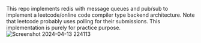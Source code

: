 This repo implements redis with message queues and pub/sub to implement a leetcode/online code compiler type backend architecture. Note that leetcode probably uses polling for their submissions. This implementation is purely for practice purpose. 
![Screenshot 2024-04-13 224113](https://github.com/sayamalvi/leetcode-backend-architecture-example/assets/52599441/f6d07fb8-a3e4-4108-8c45-d51e5446204b)

